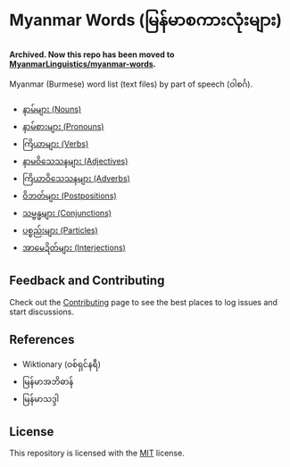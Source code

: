 # Myanmar Words (မြန်မာစကားလုံးများ)

**Archived. Now this repo has been moved to [MyanmarLinguistics/myanmar-words](https://github.com/myanmarlinguistics/myanmar-words).**

Myanmar (Burmese) word list (text files) by part of speech (ဝါစင်္ဂ).

* [နာမ်များ (Nouns)](နာမ်များ)
* [နာမ်စားများ (Pronouns)](နာမ်စားများ)
* [ကြိယာများ (Verbs)](ကြိယာများ)
* [နာမဝိသေသနများ (Adjectives)](နာမဝိသေသနများ)
* [ကြိယာဝိသေသနများ (Adverbs)](ကြိယာဝိသေသနများ)
* [ဝိဘတ်များ (Postpositions)](ဝိဘတ်များ)
* [သမ္ဗန္ဓများ (Conjunctions)](သမ္ဗန္ဓများ)
* [ပစ္စည်းများ (Particles)](ပစ္စည်းများ)
* [အာမေဍိတ်များ (Interjections)](အာမေဍိတ်များ)

## Feedback and Contributing

Check out the [Contributing](https://github.com/myanmartools/myanmar-words/blob/master/CONTRIBUTING.md) page to see the best places to log issues and start discussions.

## References

* Wiktionary (ဝစ်ရှင်နရီ)
* မြန်မာအဘိဓာန်
* မြန်မာသဒ္ဒါ

## License

This repository is licensed with the [MIT](https://github.com/myanmartools/myanmar-words/blob/master/LICENSE) license.
